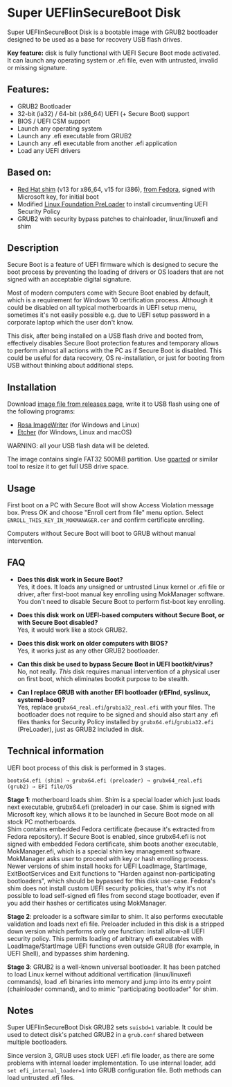 Super UEFIinSecureBoot Disk
===========================

Super UEFIinSecureBoot Disk is a bootable image with GRUB2 bootloader designed to be used as a base for recovery USB flash drives.

**Key feature:** disk is fully functional with UEFI Secure Boot mode activated. It can launch any operating system or .efi file, even with untrusted, invalid or missing signature.

## Features:

 * GRUB2 Bootloader
 * 32-bit (ia32) / 64-bit (x86_64) UEFI (+ Secure Boot) support
 * BIOS / UEFI CSM support
 * Launch any operating system
 * Launch any .efi executable from GRUB2
 * Launch any .efi executable from another .efi application
 * Load any UEFI drivers

## Based on:

 * [Red Hat shim](https://github.com/rhboot/shim) (v13 for x86_64, v15 for i386), [from Fedora](https://apps.fedoraproject.org/packages/shim-signed), signed with Microsoft key, for initial boot
 * Modified [Linux Foundation PreLoader](https://git.kernel.org/pub/scm/linux/kernel/git/jejb/efitools.git) to install circumventing UEFI Security Policy
 * GRUB2 with security bypass patches to chainloader, linux/linuxefi and shim

## Description

Secure Boot is a feature of UEFI firmware which is designed to secure the boot process by preventing the loading of drivers or OS loaders that are not signed with an acceptable digital signature.

Most of modern computers come with Secure Boot enabled by default, which is a requirement for Windows 10 certification process. Although it could be disabled on all typical motherboards in UEFI setup menu, sometimes it's not easily possible e.g. due to UEFI setup password in a corporate laptop which the user don't know.

This disk, after being installed on a USB flash drive and booted from, effectively disables Secure Boot protection features and temporary allows to perform almost all actions with the PC as if Secure Boot is disabled. This could be useful for data recovery, OS re-installation, or just for booting from USB without thinking about additional steps.

## Installation

Download [image file from releases page](https://github.com/ValdikSS/Super-UEFIinSecureBoot-Disk/releases), write it to USB flash using one of the following programs:

* [Rosa ImageWriter](http://wiki.rosalab.ru/en/index.php/ROSA_ImageWriter) (for Windows and Linux)
* [Etcher](https://www.balena.io/etcher/) (for Windows, Linux and macOS)

WARNING: all your USB flash data will be deleted.

The image contains single FAT32 500MiB partition. Use [gparted](https://gparted.org/) or similar tool to resize it to get full USB drive space.

## Usage

First boot on a PC with Secure Boot will show Access Violation message box. Press OK and choose "Enroll cert from file" menu option. Select `ENROLL_THIS_KEY_IN_MOKMANAGER.cer` and confirm certificate enrolling.

Computers without Secure Boot will boot to GRUB without manual intervention.

## FAQ

* **Does this disk work in Secure Boot?**  
Yes, it does. It loads any unsigned or untrusted Linux kernel or .efi file or driver, after first-boot manual key enrolling using MokManager software. You don't need to disable Secure Boot to perform fist-boot key enrolling.

* **Does this disk work on UEFI-based computers without Secure Boot, or with Secure Boot disabled?**  
Yes, it would work like a stock GRUB2.

* **Does this disk work on older computers with BIOS?**  
Yes, it works just as any other GRUB2 bootloader.

* **Can this disk be used to bypass Secure Boot in UEFI bootkit/virus?**  
No, not really. *This* disk requires manual intervention of a physical user on first boot, which eliminates bootkit purpose to be stealth.

* **Can I replace GRUB with another EFI bootloader (rEFInd, syslinux, systemd-boot)?**  
Yes, replace `grubx64_real.efi`/`grubia32_real.efi` with your files. The bootloader does not require to be signed and should also start any .efi files thanks for Security Policy installed by `grubx64.efi`/`grubia32.efi` (PreLoader), just as GRUB2 included in disk.

## Technical information

UEFI boot process of this disk is performed in 3 stages.

`bootx64.efi (shim) → grubx64.efi (preloader) → grubx64_real.efi (grub2) → EFI file/OS`

**Stage 1**: motherboard loads shim. Shim is a special loader which just loads next executable, grubx64.efi (preloader) in our case. Shim is signed with Microsoft key, which allows it to be launched in Secure Boot mode on all stock PC motherboards.  
Shim contains embedded Fedora certificate (because it's extracted from Fedora repository). If Secure Boot is enabled, since grubx64.efi is not signed with embedded Fedora certificate, shim boots another executable, MokManager.efi, which is a special shim key management software. MokManager asks user to proceed with key or hash enrolling process.  
Newer versions of shim install hooks for UEFI LoadImage, StartImage, ExitBootServices and Exit functions to "Harden against non-participating bootloaders", which should be bypassed for this disk use-case. Fedora's shim does not install custom UEFI security policies, that's why it's not possible to load self-signed efi files from second stage bootloader, even if you add their hashes or certificates using MokManager.

**Stage 2**: preloader is a software similar to shim. It also performs executable validation and loads next efi file. Preloader included in this disk is a stripped down version which performs only one function: install allow-all UEFI security policy. This permits loading of arbitrary efi executables with LoadImage/StartImage UEFI functions even outside GRUB (for example, in UEFI Shell), and bypasses shim hardening.

**Stage 3**: GRUB2 is a well-known universal bootloader. It has been patched to load Linux kernel without additional vertification (linux/linuxefi commands), load .efi binaries into memory and jump into its entry point (chainloader command), and to mimic "participating bootloader" for shim.

## Notes

Super UEFIinSecureBoot Disk GRUB2 sets `suisbd=1` variable. It could be used to detect disk's patched GRUB2 in a `grub.conf` shared between multiple bootloaders.

Since version 3, GRUB uses stock UEFI .efi file loader, as there are some problems with internal loader implementation. To use internal loader, add `set efi_internal_loader=1` into GRUB configuration file. Both methods can load untrusted .efi files.
